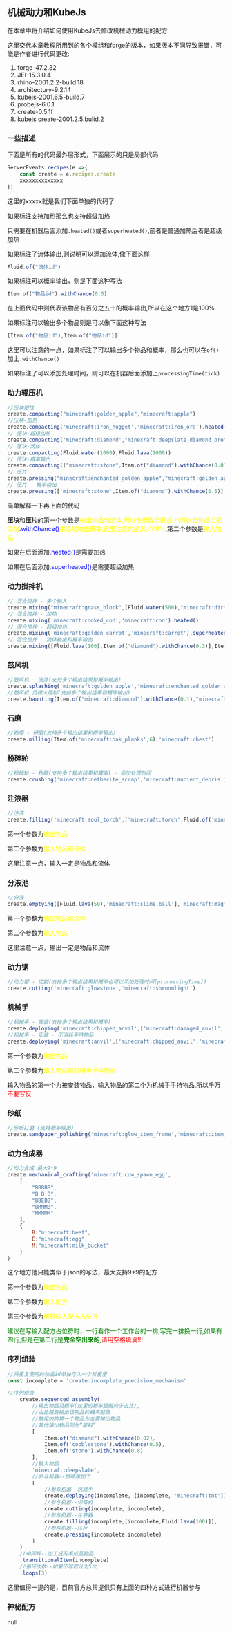 ## 机械动力和KubeJs
在本章中将介绍如何使用KubeJs去修改机械动力模组的配方

这里交代本章教程所用到的各个模组和forge的版本，如果版本不同导致报错，可能是作者进行代码更改:
1. forge-47.2.32
2. JEI-15.3.0.4
3. rhino-2001.2.2-build.18
4. architectury-9.2.14
5. kubejs-2001.6.5-build.7
6. probejs-6.0.1
7. create-0.5.1f
8. kubejs create-2001.2.5.bulid.2

### 一些描述
下面是所有的代码最外层形式，下面展示的只是局部代码
```js
ServerEvents.recipes(e =>{
    const create = e.recipes.create
    xxxxxxxxxxxxxx  
})
```
这里的xxxxx就是我们下面单独的代码了

如果标注支持加热那么也支持超级加热

只需要在机器后面添加`.heated()`或者`superheated()`,前者是普通加热后者是超级加热

如果标注了流体输出,则说明可以添加流体,像下面这样
```js
Fluid.of("流体id")
```

如果标注可以概率输出，则是下面这种写法
```js
Item.of("物品id").withChance(0.5)
```
在上面代码中则代表该物品有百分之五十的概率输出,所以在这个地方1是100%

如果标注可以输出多个物品则是可以像下面这种写法
```js
[Item.of("物品id"),Item.of("物品id")]
```
这里可以注意的一点，如果标注了可以输出多个物品和概率，那么也可以在`of()`加上`.withChance()`

如果标注了可以添加处理时间，则可以在机器后面添加上`processingTime(tick)`
### 动力辊压机
```js
//压块塑性
create.compacting("minecraft:golden_apple","minecraft:apple")
//压块-加热
create.compacting('minecraft:iron_nugget','minecraft:iron_ore').heated()
// 压块-超级加热
create.compacting('minecraft:diamond',"minecraft:deepslate_diamond_ore").superheated()
// 压块-流体
create.compacting(Fluid.water(1000),Fluid.lava(1000))
// 压块-概率输出
create.compacting(["minecraft:stone",Item.of("diamond").withChance(0.01)],'minecraft:magma_block')
// 压片
create.pressing("minecraft:enchanted_golden_apple","minecraft:golden_apple")
// 压片 - 概率输出
create.pressing(['minecraft:stone',Item.of("diamond").withChance(0.5)],'minecraft:crying_obsidian')
```
简单解释一下再上面的代码

**压块**和**压片**的第一个参数是<font color=yellow>输出物品和流体,可以使用数组形式,也可以给物品后面添加<font color=blue>.withChance()</font>来添加输出概率,这里注意的是,1为100%</font>,第二个参数是<font color=yellow>输入物品</font>

如果在后面添加<font color=blue>.heated()</font>是需要加热

如果在后面添加<font color=blue>.superheated()</font>是需要超级加热
### 动力搅拌机
```js
// 混合搅拌 - 多个输入
create.mixing("minecraft:grass_block",[Fluid.water(500),"minecraft:dirt"])
// 混合搅拌 - 加热
create.mixing('minecraft:cooked_cod','minecraft:cod').heated()
// 混合搅拌 - 超级加热
create.mixing('minecraft:golden_carrot','minecraft:carrot').superheated()
// 混合搅拌 - 流体输出和概率输出
create.mixing([Fluid.lava(100),Item.of("diamond").withChance(0.3)],Item.of('minecraft:fire_charge',64)).superheated()
```
### 鼓风机
```js
//鼓风机 - 洗涤(支持多个输出结果和概率输出)
create.splashing('minecraft:golden_apple','minecraft:enchanted_golden_apple')
//鼓风机 灵魂火烧制(支持多个输出结果和概率输出)
create.haunting(Item.of("minecraft:diamond").withChance(0.1),"minecraft:stone")
```

### 石磨
```js
//石磨 - 研磨(支持多个输出结果和概率输出)
create.milling(Item.of('minecraft:oak_planks',6),'minecraft:chest')
```
### 粉碎轮
```js
//粉碎轮 - 粉碎(支持多个输出结果和概率) - 添加处理时间
create.crushing('minecraft:netherite_scrap','minecraft:ancient_debris').processingTime(20 * 200)
```
### 注液器
```js
//注液 
create.filling('minecraft:soul_torch',['minecraft:torch',Fluid.of('minecraft:milk',500)])
```
第一个参数为<font color=yellow>输出物品</font>

第二个参数为<font color=yellow>输入物品和流体</font>

这里注意一点，输入一定是物品和流体
### 分液池
```js
//分液
create.emptying([Fluid.lava(50),'minecraft:slime_ball'],'minecraft:magma_cream')
```
第一个参数为<font color=yellow>输出物品和流体</font>

第二个参数为<font color=yellow>输入物品</font>

这里注意一点，输出一定是物品和流体
### 动力锯
```js
//动力锯 - 切割(支持多个输出结果和概率也可以添加处理时间[processingTime])
create.cutting('minecraft:glowstone','minecraft:shroomlight')
```
### 机械手
```js
//机械手 - 安装(支持多个输出结果和概率)
create.deploying('minecraft:chipped_anvil',['minecraft:damaged_anvil','minecraft:iron_ingot'])
//机械手 - 安装 - 不消耗手持物品
create.deploying('minecraft:anvil',['minecraft:chipped_anvil','minecraft:iron_ingot']).keepHeldItem()
```
第一个参数为<font color=yellow>输出物品</font>

第二个参数为<font color=yellow>输入物品和机械手手持物品</font>

输入物品的第一个为被安装物品，输入物品的第二个为机械手手持物品,所以千万<font color=red>不要写反</font>
### 砂纸
```js
//砂纸打磨 (支持概率输出)
create.sandpaper_polishing('minecraft:glow_item_frame','minecraft:item_frame')
```
### 动力合成器
```js
//动力合成 最大9*9
create.mechanical_crafting('minecraft:cow_spawn_egg',
    [
        "BBBBB",
        "B B B",
        "BBEBB",
        "BMMMB",
        "MMMMM"
    ],
    {
        B:"minecraft:beef",
        E:"minecraft:egg",
        M:"minecraft:milk_bucket"
    }
)
```
这个地方他只能类似于json的写法，最大支持9*9的配方

第一个参数为<font color=yellow>输出物品</font>

第二个参数为<font color=yellow>输入配方</font>

第三个参数为<font color=yellow>解释输入配方占位符</font>

<font color=green>建议在写输入配方占位符时，一行看作一个工作台的一排,写完一排换一行,如果有四行,但是在第二行是**完全空出来的**,<font color=red>请用空格填满!!!</font></font>

### 序列组装
```js
//将重复使用的物品id单独存入一个常量里
const incomplete = 'create:incomplete_precision_mechanism'

//序列组装
    create.sequenced_assembly(
        //输出物品及概率(这里的概率更偏向于占比),
        //占比越高输出该物品的概率越高
        //数组内的第一个物品为主要输出物品
        //其他输出物品则为“废料”
        [
            Item.of("diamond").withChance(0.02),
            Item.of('cobblestone').withChance(0.5),
            Item.of('stone').withChance(0.8)
        ],
        //输入物品
        'minecraft:deepslate',
        //参与机器--按顺序加工
        [
            //参与机器--机械手
            create.deploying(incomplete, [incomplete, 'minecraft:tnt']).keepHeldItem(),
            //参与机器--切石机
            create.cutting(incomplete, incomplete),
            //参与机器--注液器
            create.filling(incomplete,[incomplete,Fluid.lava(100)]),
            //参与机器--压片
            create.pressing(incomplete,incomplete)
        ]
    )
    //中间件--加工成的半成品物品
    .transitionalItem(incomplete)
    //循环次数--如果不写默认为5次
    .loops(3)
```
这里值得一提的是，目前官方总共提供只有上面的四种方式进行机器参与

### 神秘配方
null